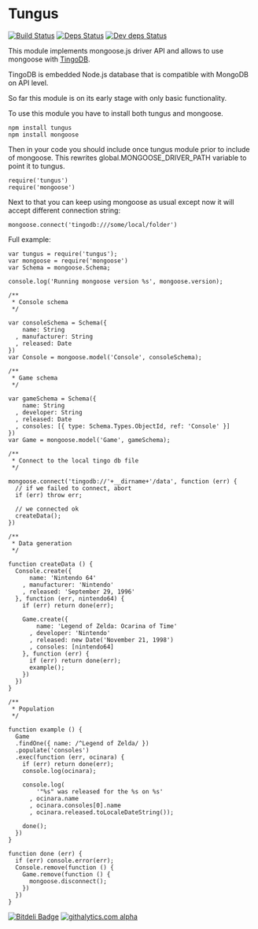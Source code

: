 Tungus
======

[![Build Status](https://travis-ci.org/sergeyksv/tungus.png?branch=master)](https://travis-ci.org/sergeyksv/tingodb)
[![Deps Status](https://david-dm.org/sergeyksv/tungus.png)](https://david-dm.org/sergeyksv/tingodb)
[![Dev deps Status](https://david-dm.org/sergeyksv/ttungus/dev-status.png)](https://david-dm.org/sergeyksv/tingodb)

This module implements mongoose.js driver API and allows to use mongoose with [TingoDB](http://www.tingodb.com).

TingoDB is embedded Node.js database that is compatible with MongoDB on API level.

So far this module is on its early stage with only basic functionality.

To use this module you have to install both tungus and mongoose.

	npm install tungus
	npm install mongoose

Then in your code you should include once tungus module prior to include of mongoose.
This rewrites global.MONGOOSE_DRIVER_PATH variable to point it to tungus.

	require('tungus')
	require('mongoose')

Next to that you can keep using mongoose as usual except now it will accept different connection string:

	mongoose.connect('tingodb:///some/local/folder')

Full example:

	var tungus = require('tungus');
	var mongoose = require('mongoose')
	var Schema = mongoose.Schema;

	console.log('Running mongoose version %s', mongoose.version);

	/**
	 * Console schema
	 */

	var consoleSchema = Schema({
		name: String
	  , manufacturer: String
	  , released: Date
	})
	var Console = mongoose.model('Console', consoleSchema);

	/**
	 * Game schema
	 */

	var gameSchema = Schema({
		name: String
	  , developer: String
	  , released: Date
	  , consoles: [{ type: Schema.Types.ObjectId, ref: 'Console' }]
	})
	var Game = mongoose.model('Game', gameSchema);

	/**
	 * Connect to the local tingo db file
	 */

	mongoose.connect('tingodb://'+__dirname+'/data', function (err) {
	  // if we failed to connect, abort
	  if (err) throw err;

	  // we connected ok
	  createData();
	})

	/**
	 * Data generation
	 */

	function createData () {
	  Console.create({
		  name: 'Nintendo 64'
		, manufacturer: 'Nintendo'
		, released: 'September 29, 1996'
	  }, function (err, nintendo64) {
		if (err) return done(err);

		Game.create({
			name: 'Legend of Zelda: Ocarina of Time'
		  , developer: 'Nintendo'
		  , released: new Date('November 21, 1998')
		  , consoles: [nintendo64]
		}, function (err) {
		  if (err) return done(err);
		  example();
		})
	  })
	}

	/**
	 * Population
	 */

	function example () {
	  Game
	  .findOne({ name: /^Legend of Zelda/ })
	  .populate('consoles')
	  .exec(function (err, ocinara) {
		if (err) return done(err);
		console.log(ocinara);

		console.log(
			'"%s" was released for the %s on %s'
		  , ocinara.name
		  , ocinara.consoles[0].name
		  , ocinara.released.toLocaleDateString());

		done();
	  })
	}

	function done (err) {
	  if (err) console.error(err);
	  Console.remove(function () {
		Game.remove(function () {
		  mongoose.disconnect();
		})
	  })
	}

[![Bitdeli Badge](https://d2weczhvl823v0.cloudfront.net/sergeyksv/tungus/trend.png)](https://bitdeli.com/free "Bitdeli Badge")
[![githalytics.com alpha](https://cruel-carlota.pagodabox.com/b6cbaf6c8ba3c422361664a9df97ec80 "githalytics.com")](http://githalytics.com/sergeyksv/tungus)
